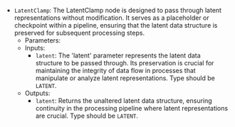- `LatentClamp`: The LatentClamp node is designed to pass through latent representations without modification. It serves as a placeholder or checkpoint within a pipeline, ensuring that the latent data structure is preserved for subsequent processing steps.
    - Parameters:
    - Inputs:
        - `latent`: The 'latent' parameter represents the latent data structure to be passed through. Its preservation is crucial for maintaining the integrity of data flow in processes that manipulate or analyze latent representations. Type should be `LATENT`.
    - Outputs:
        - `latent`: Returns the unaltered latent data structure, ensuring continuity in the processing pipeline where latent representations are crucial. Type should be `LATENT`.
